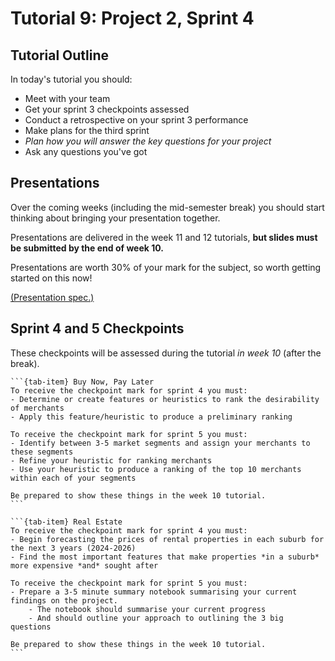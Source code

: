 # Tutorial 9: Project 2, Sprint 4

## Tutorial Outline

In today's tutorial you should:
- Meet with your team
- Get your sprint 3 checkpoints assessed
- Conduct a retrospective on your sprint 3 performance
- Make plans for the third sprint
- *Plan how you will answer the key questions for your project*
- Ask any questions you've got

## Presentations

Over the coming weeks (including the mid-semester break) you should start thinking about bringing your presentation together.

Presentations are delivered in the week 11 and 12 tutorials, **but slides must be submitted by the end of week 10.**

Presentations are worth 30% of your mark for the subject, so worth getting started on this now!

[(Presentation spec.)](https://www.overleaf.com/read/fgcsxbbxnkjd)


## Sprint 4 and 5 Checkpoints

These checkpoints will be assessed during the tutorial *in week 10* (after the break).

````{tab-set}
```{tab-item} Buy Now, Pay Later
To receive the checkpoint mark for sprint 4 you must:
- Determine or create features or heuristics to rank the desirability of merchants
- Apply this feature/heuristic to produce a preliminary ranking

To receive the checkpoint mark for sprint 5 you must:
- Identify between 3-5 market segments and assign your merchants to these segments
- Refine your heuristic for ranking merchants
- Use your heuristic to produce a ranking of the top 10 merchants within each of your segments

Be prepared to show these things in the week 10 tutorial.
```

```{tab-item} Real Estate
To receive the checkpoint mark for sprint 4 you must:
- Begin forecasting the prices of rental properties in each suburb for the next 3 years (2024-2026)
- Find the most important features that make properties *in a suburb* more expensive *and* sought after

To receive the checkpoint mark for sprint 5 you must:
- Prepare a 3-5 minute summary notebook summarising your current findings on the project.
    - The notebook should summarise your current progress
    - And should outline your approach to outlining the 3 big questions

Be prepared to show these things in the week 10 tutorial.
```
````
